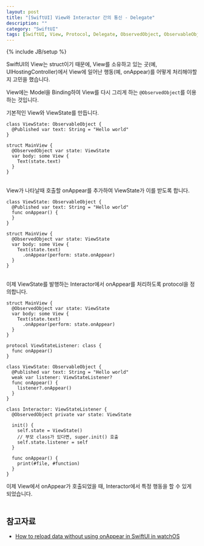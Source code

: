 ```yaml
---
layout: post
title: "[SwiftUI] View와 Interactor 간의 통신 - Delegate"
description: ""
category: "SwiftUI"
tags: [SwiftUI, View, Protocol, Delegate, ObservedObject, ObservableObject, Published]
---
```

{% include JB/setup %}

SwiftUI의 View는 struct이기 때문에, View를 소유하고 있는 곳(예, UIHostingController)에서 View에 일어난 행동(예, onAppear)를 어떻게 처리해야할지 고민을 했습니다.

View에는 Model을 Binding하여 View를 다시 그리게 하는 `@ObservedObject`를 이용하는 것입니다.

기본적인 View와 ViewState를 만듭니다.

```
class ViewState: ObservableObject {
  @Published var text: String = "Hello world"
}

struct MainView {
  @ObservedObject var state: ViewState
  var body: some View {
  	Text(state.text)
  }
}
```

<br/>View가 나타날때 호출할 onAppear를 추가하여 ViewState가 이를 받도록 합니다.

```
class ViewState: ObservableObject {
  @Published var text: String = "Hello world"
  func onAppear() {
  }
}

struct MainView {
  @ObservedObject var state: ViewState
  var body: some View {
  	Text(state.text)
  	  .onAppear(perform: state.onAppear)
  }
}
```

<br/>이제 ViewState를 발행하는 Interactor에서 onAppear를 처리하도록 protocol을 정의합니다.

```
struct MainView {
  @ObservedObject var state: ViewState
  var body: some View {
  	Text(state.text)
  	  .onAppear(perform: state.onAppear)
  }
}

protocol ViewStateListener: class {
  func onAppear()
}

class ViewState: ObservableObject {
  @Published var text: String = "Hello world"
  weak var listener: ViewStateListener?
  func onAppear() {
  	listener?.onAppear()
  }
}

class Interactor: ViewStateListener {
  @ObservedObject private var state: ViewState

  init() {
    self.state = ViewState()
    // 부모 class가 있다면, super.init() 호출
    self.state.listener = self
  }

  func onAppear() {
  	print(#file, #function)
  }
}
```

이제 View에서 onAppear가 호출되었을 때, Interactor에서 특정 행동을 할 수 있게 되었습니다.<br/><br/>

## 참고자료

* [How to reload data without using onAppear in SwiftUI in watchOS](https://onmyway133.github.io/blog/How-to-reload-data-without-using-onAppear-in-SwiftUI-in-watchOS/)